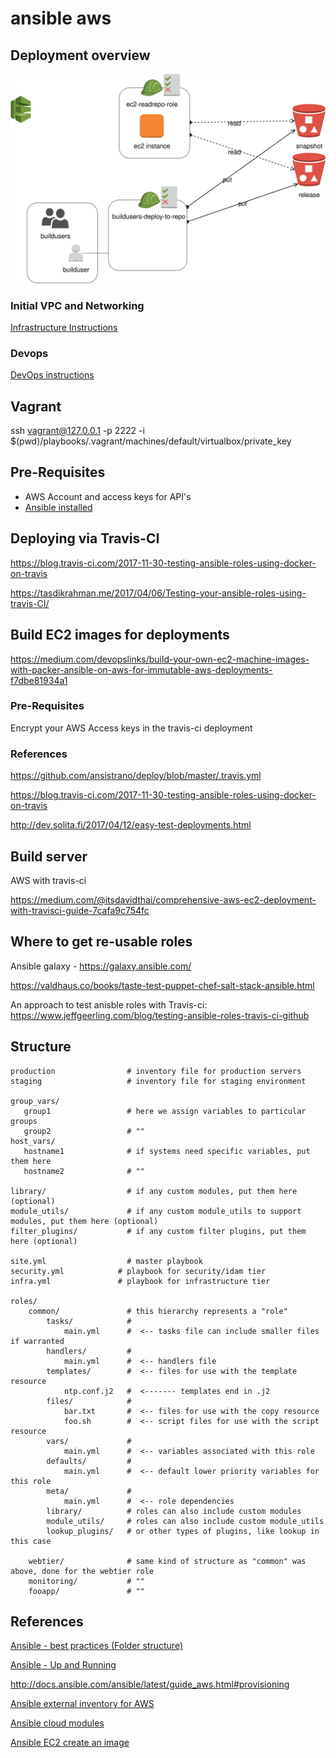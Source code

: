 # ansible aws


## Deployment overview

![Deploy diagram](devops/devops.svg)

### Initial VPC and Networking

[Infrastructure Instructions](infra/README.md)

### Devops

[DevOps instructions](devops/README.md)


## Vagrant

ssh vagrant@127.0.0.1 -p 2222 -i $(pwd)/playbooks/.vagrant/machines/default/virtualbox/private_key

## Pre-Requisites

 * AWS Account and access keys for API's
 * [Ansible installed](https://docs.ansible.com/ansible/latest/installation_guide/intro_installation.html#intro-installation-guide)

## Deploying via Travis-CI

https://blog.travis-ci.com/2017-11-30-testing-ansible-roles-using-docker-on-travis

https://tasdikrahman.me/2017/04/06/Testing-your-ansible-roles-using-travis-CI/

## Build EC2 images for deployments

https://medium.com/devopslinks/build-your-own-ec2-machine-images-with-packer-ansible-on-aws-for-immutable-aws-deployments-f7dbe81934a1

### Pre-Requisites

Encrypt your AWS Access keys in the travis-ci deployment  

### References

https://github.com/ansistrano/deploy/blob/master/.travis.yml

https://blog.travis-ci.com/2017-11-30-testing-ansible-roles-using-docker-on-travis

http://dev.solita.fi/2017/04/12/easy-test-deployments.html


## Build server

AWS with travis-ci

https://medium.com/@itsdavidthai/comprehensive-aws-ec2-deployment-with-travisci-guide-7cafa9c754fc


## Where to get re-usable roles

Ansible galaxy - https://galaxy.ansible.com/

https://valdhaus.co/books/taste-test-puppet-chef-salt-stack-ansible.html

An approach to test anisble roles with Travis-ci:
https://www.jeffgeerling.com/blog/testing-ansible-roles-travis-ci-github

## Structure

```
production                # inventory file for production servers
staging                   # inventory file for staging environment

group_vars/
   group1                 # here we assign variables to particular groups
   group2                 # ""
host_vars/
   hostname1              # if systems need specific variables, put them here
   hostname2              # ""

library/                  # if any custom modules, put them here (optional)
module_utils/             # if any custom module_utils to support modules, put them here (optional)
filter_plugins/           # if any custom filter plugins, put them here (optional)

site.yml                  # master playbook
security.yml            # playbook for security/idam tier
infra.yml               # playbook for infrastructure tier

roles/
    common/               # this hierarchy represents a "role"
        tasks/            #
            main.yml      #  <-- tasks file can include smaller files if warranted
        handlers/         #
            main.yml      #  <-- handlers file
        templates/        #  <-- files for use with the template resource
            ntp.conf.j2   #  <------- templates end in .j2
        files/            #
            bar.txt       #  <-- files for use with the copy resource
            foo.sh        #  <-- script files for use with the script resource
        vars/             #
            main.yml      #  <-- variables associated with this role
        defaults/         #
            main.yml      #  <-- default lower priority variables for this role
        meta/             #
            main.yml      #  <-- role dependencies
        library/          # roles can also include custom modules
        module_utils/     # roles can also include custom module_utils
        lookup_plugins/   # or other types of plugins, like lookup in this case

    webtier/              # same kind of structure as "common" was above, done for the webtier role
    monitoring/           # ""
    fooapp/               # ""
  ```

## References

[Ansible - best practices (Folder structure)](https://docs.ansible.com/ansible/latest/user_guide/playbooks_best_practices.html)

[Ansible - Up and Running](https://www.safaribooksonline.com/library/view/ansible-up-and/9781491979792/)

http://docs.ansible.com/ansible/latest/guide_aws.html#provisioning

[Ansible external inventory for AWS](https://docs.ansible.com/ansible/latest/user_guide/intro_dynamic_inventory.html#example-aws-ec2-external-inventory-script)

[Ansible cloud modules](https://docs.ansible.com/ansible/latest/modules/list_of_cloud_modules.html)

[Ansible EC2 create an image](https://www.agix.com.au/build-an-ec2-using-ansible-step-by-step/)
